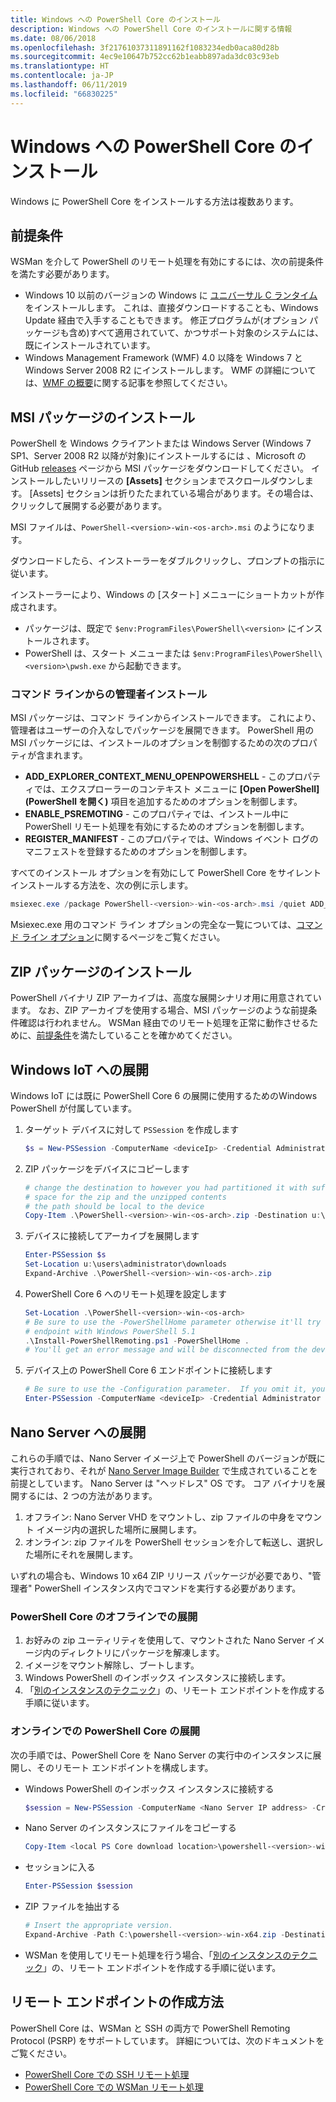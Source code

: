 ```yaml
---
title: Windows への PowerShell Core のインストール
description: Windows への PowerShell Core のインストールに関する情報
ms.date: 08/06/2018
ms.openlocfilehash: 3f21761037311891162f1083234edb0aca80d28b
ms.sourcegitcommit: 4ec9e10647b752cc62b1eabb897ada3dc03c93eb
ms.translationtype: HT
ms.contentlocale: ja-JP
ms.lasthandoff: 06/11/2019
ms.locfileid: "66830225"
---
```

# <a name="installing-powershell-core-on-windows"></a>Windows への PowerShell Core のインストール

Windows に PowerShell Core をインストールする方法は複数あります。

## <a name="prerequisites"></a>前提条件

WSMan を介して PowerShell のリモート処理を有効にするには、次の前提条件を満たす必要があります。

- Windows 10 以前のバージョンの Windows に [ユニバーサル C ランタイム](https://www.microsoft.com/download/details.aspx?id=50410)をインストールします。 これは、直接ダウンロードすることも、Windows Update 経由で入手することもできます。 修正プログラムが(オプション パッケージも含め)すべて適用されていて、かつサポート対象のシステムには、既にインストールされています。
- Windows Management Framework (WMF) 4.0 以降を Windows 7 と Windows Server 2008 R2 にインストールします。 WMF の詳細については、[WMF の概要](/powershell/wmf/overview)に関する記事を参照してください。

## <a name="a-idmsi-installing-the-msi-package"></a><a id="msi" />MSI パッケージのインストール

PowerShell を Windows クライアントまたは Windows Server (Windows 7 SP1、Server 2008 R2 以降が対象)にインストールするには 、Microsoft の GitHub [releases][releases] ページから MSI パッケージをダウンロードしてください。 インストールしたいリリースの **[Assets]** セクションまでスクロールダウンします。 [Assets] セクションは折りたたまれている場合があります。その場合は、クリックして展開する必要があります。

MSI ファイルは、`PowerShell-<version>-win-<os-arch>.msi` のようになります。
<!-- TODO: should be updated to point to the Download Center as well -->

ダウンロードしたら、インストーラーをダブルクリックし、プロンプトの指示に従います。

インストーラーにより、Windows の [スタート] メニューにショートカットが作成されます。

- パッケージは、既定で `$env:ProgramFiles\PowerShell\<version>` にインストールされます。
- PowerShell は、スタート メニューまたは  `$env:ProgramFiles\PowerShell\<version>\pwsh.exe` から起動できます。

### <a name="administrative-install-from-the-command-line"></a>コマンド ラインからの管理者インストール

MSI パッケージは、コマンド ラインからインストールできます。 これにより、管理者はユーザーの介入なしでパッケージを展開できます。 PowerShell 用の MSI パッケージには、インストールのオプションを制御するための次のプロパティが含まれます。

- **ADD_EXPLORER_CONTEXT_MENU_OPENPOWERSHELL** - このプロパティでは、エクスプローラーのコンテキスト メニューに **[Open PowerShell]\(PowerShell を開く\)** 項目を追加するためのオプションを制御します。
- **ENABLE_PSREMOTING** - このプロパティでは、インストール中に PowerShell リモート処理を有効にするためのオプションを制御します。
- **REGISTER_MANIFEST** - このプロパティでは、Windows イベント ログのマニフェストを登録するためのオプションを制御します。

すべてのインストール オプションを有効にして PowerShell Core をサイレント インストールする方法を、次の例に示します。

```powershell
msiexec.exe /package PowerShell-<version>-win-<os-arch>.msi /quiet ADD_EXPLORER_CONTEXT_MENU_OPENPOWERSHELL=1 ENABLE_PSREMOTING=1 REGISTER_MANIFEST=1
```

Msiexec.exe 用のコマンド ライン オプションの完全な一覧については、[コマンド ライン オプション](/windows/desktop/Msi/command-line-options)に関するページをご覧ください。

## <a name="a-idzip-installing-the-zip-package"></a><a id="zip" />ZIP パッケージのインストール

PowerShell バイナリ ZIP アーカイブは、高度な展開シナリオ用に用意されています。 なお、ZIP アーカイブを使用する場合、MSI パッケージのような前提条件確認は行われません。 WSMan 経由でのリモート処理を正常に動作させるために、[前提条件](#prerequisites)を満たしていることを確かめてください。

## <a name="deploying-on-windows-iot"></a>Windows IoT への展開

Windows IoT には既に PowerShell Core 6 の展開に使用するためのWindows PowerShell が付属しています。

1. ターゲット デバイスに対して `PSSession` を作成します

   ```powershell
   $s = New-PSSession -ComputerName <deviceIp> -Credential Administrator
   ```

2. ZIP パッケージをデバイスにコピーします

   ```powershell
   # change the destination to however you had partitioned it with sufficient
   # space for the zip and the unzipped contents
   # the path should be local to the device
   Copy-Item .\PowerShell-<version>-win-<os-arch>.zip -Destination u:\users\administrator\Downloads -ToSession $s
   ```

3. デバイスに接続してアーカイブを展開します

   ```powershell
   Enter-PSSession $s
   Set-Location u:\users\administrator\downloads
   Expand-Archive .\PowerShell-<version>-win-<os-arch>.zip
   ```

4. PowerShell Core 6 へのリモート処理を設定します

   ```powershell
   Set-Location .\PowerShell-<version>-win-<os-arch>
   # Be sure to use the -PowerShellHome parameter otherwise it'll try to create a new
   # endpoint with Windows PowerShell 5.1
   .\Install-PowerShellRemoting.ps1 -PowerShellHome .
   # You'll get an error message and will be disconnected from the device because it has to restart WinRM
   ```

5. デバイス上の PowerShell Core 6 エンドポイントに接続します

   ```powershell
   # Be sure to use the -Configuration parameter.  If you omit it, you will connect to Windows PowerShell 5.1
   Enter-PSSession -ComputerName <deviceIp> -Credential Administrator -Configuration powershell.<version>
   ```

## <a name="deploying-on-nano-server"></a>Nano Server への展開

これらの手順では、Nano Server イメージ上で PowerShell のバージョンが既に実行されており、それが [Nano Server Image Builder](/windows-server/get-started/deploy-nano-server) で生成されていることを前提としています。
Nano Server は "ヘッドレス" OS です。 コア バイナリを展開するには、2 つの方法があります。

1. オフライン: Nano Server VHD をマウントし、zip ファイルの中身をマウント イメージ内の選択した場所に展開します。
2. オンライン: zip ファイルを PowerShell セッションを介して転送し、選択した場所にそれを展開します。

いずれの場合も、Windows 10 x64 ZIP リリース パッケージが必要であり、"管理者" PowerShell インスタンス内でコマンドを実行する必要があります。

### <a name="offline-deployment-of-powershell-core"></a>PowerShell Core のオフラインでの展開

1. お好みの zip ユーティリティを使用して、マウントされた Nano Server イメージ内のディレクトリにパッケージを解凍します。
2. イメージをマウント解除し、ブートします。
3. Windows PowerShell のインボックス インスタンスに接続します。
4. 「[別のインスタンスのテクニック](../learn/remoting/wsman-remoting-in-powershell-core.md#executed-by-another-instance-of-powershell-on-behalf-of-the-instance-that-it-will-register)」の、リモート エンドポイントを作成する手順に従います。

### <a name="online-deployment-of-powershell-core"></a>オンラインでの PowerShell Core の展開

次の手順では、PowerShell Core を Nano Server の実行中のインスタンスに展開し、そのリモート エンドポイントを構成します。

- Windows PowerShell のインボックス インスタンスに接続する

  ```powershell
  $session = New-PSSession -ComputerName <Nano Server IP address> -Credential <An Administrator account on the system>
  ```

- Nano Server のインスタンスにファイルをコピーする

  ```powershell
  Copy-Item <local PS Core download location>\powershell-<version>-win-x64.zip c:\ -ToSession $session
  ```

- セッションに入る

  ```powershell
  Enter-PSSession $session
  ```

- ZIP ファイルを抽出する

  ```powershell
  # Insert the appropriate version.
  Expand-Archive -Path C:\powershell-<version>-win-x64.zip -DestinationPath "C:\PowerShellCore_<version>"
  ```

- WSMan を使用してリモート処理を行う場合、「[別のインスタンスのテクニック](../learn/remoting/WSMan-Remoting-in-PowerShell-Core.md#executed-by-another-instance-of-powershell-on-behalf-of-the-instance-that-it-will-register)」の、リモート エンドポイントを作成する手順に従います。

## <a name="how-to-create-a-remoting-endpoint"></a>リモート エンドポイントの作成方法

PowerShell Core は、WSMan と SSH の両方で PowerShell Remoting Protocol (PSRP) をサポートしています。 詳細については、次のドキュメントをご覧ください。

- [PowerShell Core での SSH リモート処理][ssh-remoting]
- [PowerShell Core での WSMan リモート処理][wsman-remoting]

<!-- [download-center]: TODO -->

[releases]: https://github.com/PowerShell/PowerShell/releases
[ssh-remoting]: ../learn/remoting/SSH-Remoting-in-PowerShell-Core.md
[wsman-remoting]: ../learn/remoting/WSMan-Remoting-in-PowerShell-Core.md
[AppVeyor]: https://ci.appveyor.com/project/PowerShell/powershell

